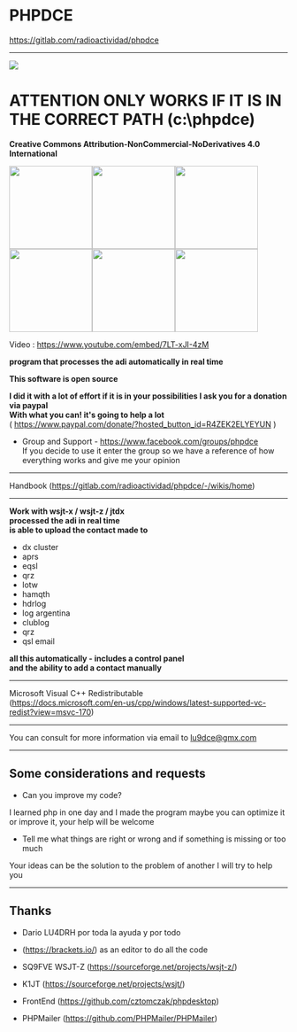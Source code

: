 # PHPDCE
https://gitlab.com/radioactividad/phpdce

-------------------

<img src="https://hamalert.org/myspot?c=LU9DCE&h=3a455314d4cb84b7&dark=1" srcset="https://hamalert.org/myspot?c=LU9DCE&h=3a455314d4cb84b7&dark=1&hr=1 2x" />

<h1>ATTENTION ONLY WORKS IF IT IS IN THE CORRECT PATH (c:\phpdce)</h1>

<b>Creative Commons Attribution-NonCommercial-NoDerivatives 4.0 International</b>

<img src="https://a.fsdn.com/con/app/proj/phpdce/screenshots/Screenshot_2.png" width="150"><img src="https://a.fsdn.com/con/app/proj/phpdce/screenshots/Screenshot_3.png" width="150"><img src="https://a.fsdn.com/con/app/proj/phpdce/screenshots/Screenshot_4.png" width="150">
<br>
<img src="https://a.fsdn.com/con/app/proj/phpdce/screenshots/Screenshot_6.png" width="150"><img src="https://a.fsdn.com/con/app/proj/phpdce/screenshots/Screenshot_8.png" width="150"><img src="https://a.fsdn.com/con/app/proj/phpdce/screenshots/Screenshot_9.png" width="150">

Video : https://www.youtube.com/embed/7LT-xJI-4zM

<b>program that processes the adi automatically in real time</b><br>

<b>This software is open source</b><br>

<b>I did it with a lot of effort if it is in your possibilities I ask you for a donation via paypal<br>
With what you can! it's going to help a lot</b><br>
( https://www.paypal.com/donate/?hosted_button_id=R4ZEK2ELYEYUN )


* Group and Support - https://www.facebook.com/groups/phpdce<br>
If you decide to use it enter the group so we have a reference of how everything works and give me your opinion

-----------------

Handbook (https://gitlab.com/radioactividad/phpdce/-/wikis/home)

-----------------

<b>Work with wsjt-x / wsjt-z / jtdx<br>
processed the adi in real time<br>
is able to upload the contact made to</b><br>

* dx cluster
* aprs
* eqsl
* qrz
* lotw
* hamqth
* hdrlog
* log argentina
* clublog
* qrz
* qsl email

<b>all this automatically - includes a control panel<br>
and the ability to add a contact manually</b><br>

-----------------

Microsoft Visual C++ Redistributable<br>
(https://docs.microsoft.com/en-us/cpp/windows/latest-supported-vc-redist?view=msvc-170)<br>

-----------------

You can consult for more information via email to lu9dce@gmx.com<br>

-----------------

## Some considerations and requests

* Can you improve my code?

I learned php in one day and I made the program maybe you can optimize it or improve it, your help will be welcome

* Tell me what things are right or wrong and if something is missing or too much

Your ideas can be the solution to the problem of another I will try to help you

-----------------

## Thanks

* Dario LU4DRH por toda la ayuda y por todo 

* (https://brackets.io/) as an editor to do all the code

* SQ9FVE WSJT-Z (https://sourceforge.net/projects/wsjt-z/)

* K1JT (https://sourceforge.net/projects/wsjt/)

* FrontEnd (https://github.com/cztomczak/phpdesktop)

* PHPMailer (https://github.com/PHPMailer/PHPMailer)


